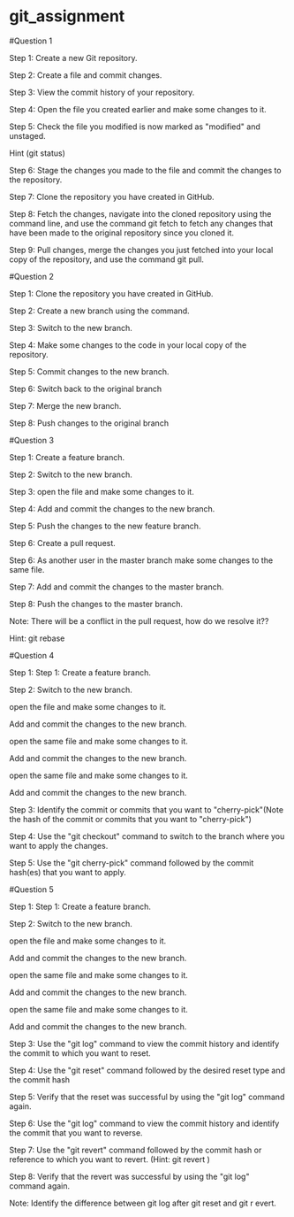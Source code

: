 # git_assignment
 

#Question 1 

Step 1: Create a new Git repository. 

Step 2: Create a file and commit changes. 

Step 3: View the commit history of your repository. 

Step 4: Open the file you created earlier and make some changes to it.  

Step 5: Check the file you modified is now marked as "modified" and unstaged.  

Hint (git status) 

Step 6: Stage the changes you made to the file and commit the changes to the repository. 

Step 7: Clone the repository you have created in GitHub. 

Step 8: Fetch the changes, navigate into the cloned repository using the command line, and use the command git fetch to fetch any changes that have been made to the original repository since you cloned it. 

Step 9: Pull changes, merge the changes you just fetched into your local copy of the repository, and use the command git pull. 

 

#Question 2 

Step 1: Clone the repository you have created in GitHub. 

Step 2: Create a new branch using the command. 

Step 3: Switch to the new branch. 

Step 4: Make some changes to the code in your local copy of the repository. 

Step 5: Commit changes to the new branch. 

Step 6: Switch back to the original branch 

Step 7: Merge the new branch. 

Step 8: Push changes to the original branch 

 

 

#Question 3 

Step 1: Create a feature branch. 

Step 2: Switch to the new branch. 

Step 3: open the file and make some changes to it. 

Step 4: Add and commit the changes to the new branch. 

Step 5: Push the changes to the new feature branch. 

Step 6: Create a pull request. 

Step 6: As another user in the master branch make some changes to the same file. 

Step 7: Add and commit the changes to the master branch. 

Step 8: Push the changes to the master branch. 

Note: There will be a conflict in the pull request, how do we resolve it?? 

Hint: git rebase 

 

#Question 4 

Step 1: Step 1: Create a feature branch. 

Step 2: Switch to the new branch. 

open the file and make some changes to it. 

Add and commit the changes to the new branch. 

open the same file and make some changes to it. 

Add and commit the changes to the new branch. 

open the same file and make some changes to it. 

Add and commit the changes to the new branch. 

Step 3: Identify the commit or commits that you want to "cherry-pick"(Note the hash of the commit or commits that you want to "cherry-pick") 

Step 4: Use the "git checkout" command to switch to the branch where you want to apply the changes. 

Step 5: Use the "git cherry-pick" command followed by the commit hash(es) that you want to apply. 

 

#Question 5 

Step 1: Step 1: Create a feature branch. 

Step 2: Switch to the new branch. 

open the file and make some changes to it. 

Add and commit the changes to the new branch. 

open the same file and make some changes to it. 

Add and commit the changes to the new branch. 

open the same file and make some changes to it. 

Add and commit the changes to the new branch. 

Step 3: Use the "git log" command to view the commit history and identify the commit to which you want to reset. 

Step 4: Use the "git reset" command followed by the desired reset type and the commit hash 

Step 5: Verify that the reset was successful by using the "git log" command again.  

Step 6: Use the "git log" command to view the commit history and identify the commit that you want to reverse. 

Step 7: Use the "git revert" command followed by the commit hash or reference to which you want to revert. (Hint: git revert <commit hash>) 

Step 8: Verify that the revert was successful by using the "git log" command again. 

Note: Identify the difference between git log after git reset and git r evert. 
